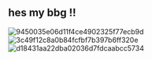 ## hes my bbg !!

![9450035e06d11f4ce4902325f77ecb9d](https://github.com/SUNLIBERTY/mykinlistig/assets/161395048/5c5d6028-1540-4f29-ace3-7211719b16a0)
![3c49f12c8a0b84fcfbf7b397b6ff320e](https://github.com/SUNLIBERTY/mykinlistig/assets/161395048/44269b05-ce6e-4f17-bb22-f7ae74afa560)
![d18431aa22dba02036d7fdcaabcc5734](https://github.com/SUNLIBERTY/mykinlistig/assets/161395048/321638c9-fc19-4906-a844-0d2527880fb4)
